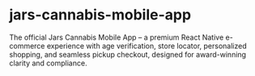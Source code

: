# jars-cannabis-mobile-app
The official Jars Cannabis Mobile App – a premium React Native e-commerce experience with age verification, store locator, personalized shopping, and seamless pickup checkout, designed for award-winning clarity and compliance.
